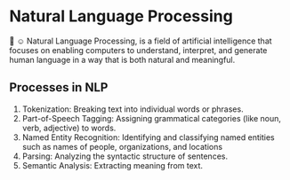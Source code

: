 # Natural Language Processing 	
:star_struck: :relaxed:
  Natural Language Processing, is a field of artificial intelligence that focuses on enabling computers to understand, interpret, and generate human language in a way that is both natural and meaningful.
  
  ## Processes in NLP
1. Tokenization: Breaking text into individual words or phrases.
2. Part-of-Speech Tagging: Assigning grammatical categories (like noun, verb, adjective) to words.
3. Named Entity Recognition: Identifying and classifying named entities such as names of people, organizations, and locations
4. Parsing: Analyzing the syntactic structure of sentences.
5. Semantic Analysis: Extracting meaning from text.


